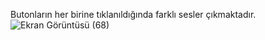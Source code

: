 Butonların her birine tıklanıldığında farklı sesler çıkmaktadır.
![Ekran Görüntüsü (68)](https://github.com/cgezginci/Hafta-19/assets/143842154/a7417156-311e-428d-8f28-aa9cb8546191)
